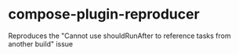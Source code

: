 # compose-plugin-reproducer
Reproduces the "Cannot use shouldRunAfter to reference tasks from another build" issue
